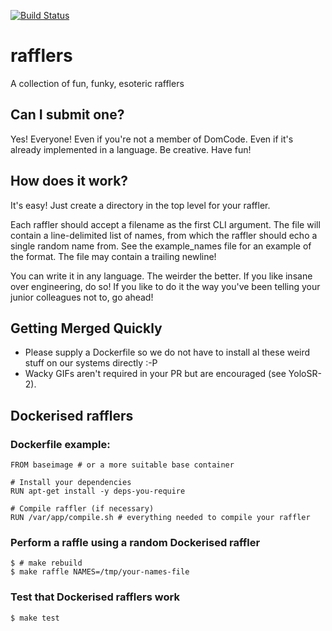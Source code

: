 [![Build Status](https://travis-ci.org/domcode/rafflers.svg?branch=master)](https://travis-ci.org/domcode/rafflers)

# rafflers
A collection of fun, funky, esoteric rafflers

## Can I submit one?
Yes! Everyone! Even if you're not a member of DomCode. Even if it's already implemented in a language. Be creative. Have fun!

## How does it work?
It's easy! Just create a directory in the top level for your raffler.

Each raffler should accept a filename as the first CLI argument. The file will contain a line-delimited list of names, from which the raffler should echo a single random name from. See the example_names file for an example of the format. The file may contain a trailing newline!

You can write it in any language. The weirder the better. If you like insane over engineering, do so! If you like to do it the way you've been telling your junior colleagues not to, go ahead!

## Getting Merged Quickly
- Please supply a Dockerfile so we do not have to install al these weird stuff on our systems directly :-P
- Wacky GIFs aren't required in your PR but are encouraged (see YoloSR-2).

## Dockerised rafflers

### Dockerfile example:
```
FROM baseimage # or a more suitable base container

# Install your dependencies
RUN apt-get install -y deps-you-require

# Compile raffler (if necessary)
RUN /var/app/compile.sh # everything needed to compile your raffler
```

### Perform a raffle using a random Dockerised raffler

```shell-session
$ # make rebuild
$ make raffle NAMES=/tmp/your-names-file
```

### Test that Dockerised rafflers work

```shell-session
$ make test
```
